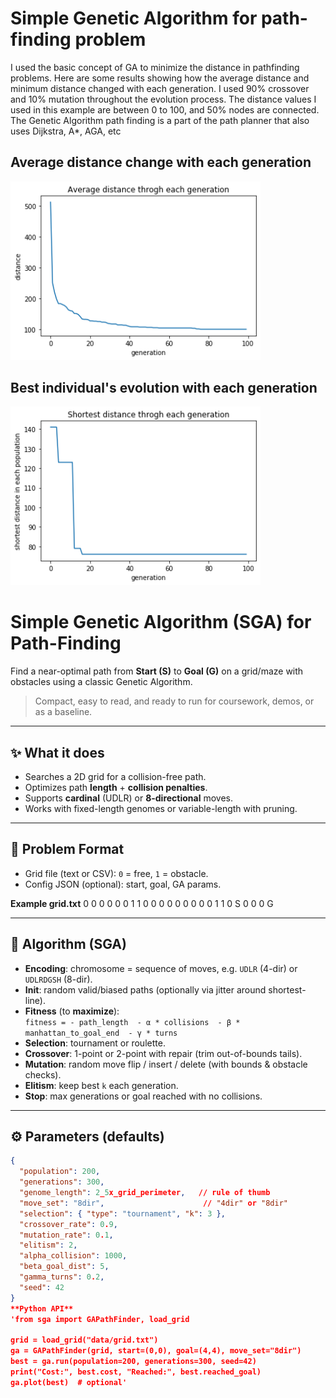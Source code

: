 # Simple Genetic Algorithm for path-finding problem

I used the basic concept of GA to minimize the distance in pathfinding problems. Here are some results showing how the average 
distance and minimum distance changed with each generation. I used 90% crossover and 10% mutation throughout the evolution 
process. The distance values I used in this example are between 0 to 100, and 50% nodes are connected. 
The Genetic Algorithm path finding is a part of the path planner that also uses Dijkstra, A*, AGA, etc 

## Average distance change with each generation
<img src="average.png" width="400"/>

## Best individual's evolution with each generation
<img src="shortest.png" width="400"/>

# Simple Genetic Algorithm (SGA) for Path-Finding

Find a near-optimal path from **Start (S)** to **Goal (G)** on a grid/maze with obstacles using a classic Genetic Algorithm.

> Compact, easy to read, and ready to run for coursework, demos, or as a baseline.

---

## ✨ What it does
- Searches a 2D grid for a collision-free path.
- Optimizes path **length** + **collision penalties**.
- Supports **cardinal** (UDLR) or **8-directional** moves.
- Works with fixed-length genomes or variable-length with pruning.

---

## 🔧 Problem Format
- Grid file (text or CSV): `0` = free, `1` = obstacle.
- Config JSON (optional): start, goal, GA params.

**Example grid.txt**
0 0 0 0 0
0 1 1 0 0
0 0 0 0 0
0 0 1 1 0
S 0 0 0 G

---

## 🧬 Algorithm (SGA)
- **Encoding**: chromosome = sequence of moves, e.g. `UDLR` (4-dir) or `UDLRDGSH` (8-dir).
- **Init**: random valid/biased paths (optionally via jitter around shortest-line).
- **Fitness** (to **maximize**):  
  `fitness = - path_length  - α * collisions  - β * manhattan_to_goal_end  - γ * turns`
- **Selection**: tournament or roulette.
- **Crossover**: 1-point or 2-point with repair (trim out-of-bounds tails).
- **Mutation**: random move flip / insert / delete (with bounds & obstacle checks).
- **Elitism**: keep best `k` each generation.
- **Stop**: max generations or goal reached with no collisions.

---

## ⚙️ Parameters (defaults)
```json
{
  "population": 200,
  "generations": 300,
  "genome_length": 2_5x_grid_perimeter,   // rule of thumb
  "move_set": "8dir",                      // "4dir" or "8dir"
  "selection": { "type": "tournament", "k": 3 },
  "crossover_rate": 0.9,
  "mutation_rate": 0.1,
  "elitism": 2,
  "alpha_collision": 1000,
  "beta_goal_dist": 5,
  "gamma_turns": 0.2,
  "seed": 42
}
**Python API**
'from sga import GAPathFinder, load_grid

grid = load_grid("data/grid.txt")
ga = GAPathFinder(grid, start=(0,0), goal=(4,4), move_set="8dir")
best = ga.run(population=200, generations=300, seed=42)
print("Cost:", best.cost, "Reached:", best.reached_goal)
ga.plot(best)  # optional'
